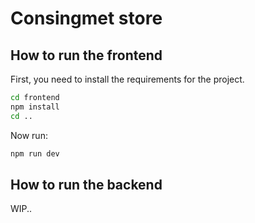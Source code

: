 # Consingmet store

## How to run the frontend

First, you need to install the requirements for the project.
```bash
cd frontend
npm install
cd ..
```

Now run:
```bash
npm run dev
```
## How to run the backend
WIP..
